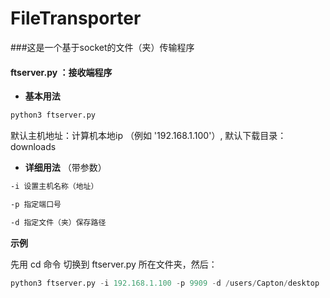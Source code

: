 # FileTransporter

###这是一个基于socket的文件（夹）传输程序

#### ftserver.py ：**接收端程序**
 
 * **基本用法**
```python
python3 ftserver.py 
```
默认主机地址：计算机本地ip （例如 '192.168.1.100'）,  默认下载目录： downloads

* **详细用法**  （带参数）
```html
-i 设置主机名称（地址）

-p 指定端口号

-d 指定文件（夹）保存路径
```
**示例**

先用 cd 命令 切换到 ftserver.py 所在文件夹，然后：
```python
python3 ftserver.py -i 192.168.1.100 -p 9909 -d /users/Capton/desktop
```